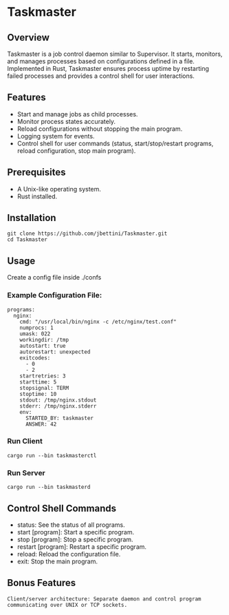 # Taskmaster
## Overview

Taskmaster is a job control daemon similar to Supervisor. It starts, monitors, and manages processes based on configurations defined in a file. Implemented in Rust, Taskmaster ensures process uptime by restarting failed processes and provides a control shell for user interactions.
## Features

-   Start and manage jobs as child processes.
-   Monitor process states accurately.
-   Reload configurations without stopping the main program.
-   Logging system for events.
-   Control shell for user commands (status, start/stop/restart programs, reload configuration, stop main program).

## Prerequisites

-   A Unix-like operating system.
-   Rust installed.

## Installation
```
git clone https://github.com/jbettini/Taskmaster.git
cd Taskmaster
```

## Usage

Create a config file inside ./confs

### Example Configuration File:
```
programs:
  nginx:
    cmd: "/usr/local/bin/nginx -c /etc/nginx/test.conf"
    numprocs: 1
    umask: 022
    workingdir: /tmp
    autostart: true
    autorestart: unexpected
    exitcodes:
      - 0
      - 2
    startretries: 3
    starttime: 5
    stopsignal: TERM
    stoptime: 10
    stdout: /tmp/nginx.stdout
    stderr: /tmp/nginx.stderr
    env:
      STARTED_BY: taskmaster
      ANSWER: 42
```
### Run Client
```
cargo run --bin taskmasterctl
```

### Run Server
```
cargo run --bin taskmasterd
```

## Control Shell Commands

-   status: See the status of all programs.
-   start [program]: Start a specific program.
-   stop [program]: Stop a specific program.
-   restart [program]: Restart a specific program.
-   reload: Reload the configuration file.
-   exit: Stop the main program.

## Bonus Features

    Client/server architecture: Separate daemon and control program communicating over UNIX or TCP sockets.